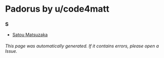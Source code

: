 # Padorus by u/code4matt

### S
* [Satou Matsuzaka](https://github.com/shadow578/Project-Padoru/blob/master/table-of-contents/characters/SatouMatsuzaka.md)

###### This page was automatically generated. If it contains errors, please open a Issue.
